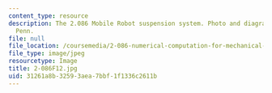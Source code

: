 ```yaml
---
content_type: resource
description: The 2.086 Mobile Robot suspension system. Photo and diagram by James
  Penn.
file: null
file_location: /coursemedia/2-086-numerical-computation-for-mechanical-engineers-fall-2012/31261a8b32593aea7bbf1f1336c2611b_2-086F12.jpg
file_type: image/jpeg
resourcetype: Image
title: 2-086F12.jpg
uid: 31261a8b-3259-3aea-7bbf-1f1336c2611b
---
```


